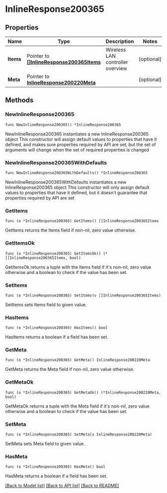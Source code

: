 # InlineResponse200365

## Properties

Name | Type | Description | Notes
------------ | ------------- | ------------- | -------------
**Items** | Pointer to [**[]InlineResponse200365Items**](InlineResponse200365Items.md) | Wireless LAN controller overview | [optional] 
**Meta** | Pointer to [**InlineResponse200220Meta**](InlineResponse200220Meta.md) |  | [optional] 

## Methods

### NewInlineResponse200365

`func NewInlineResponse200365() *InlineResponse200365`

NewInlineResponse200365 instantiates a new InlineResponse200365 object
This constructor will assign default values to properties that have it defined,
and makes sure properties required by API are set, but the set of arguments
will change when the set of required properties is changed

### NewInlineResponse200365WithDefaults

`func NewInlineResponse200365WithDefaults() *InlineResponse200365`

NewInlineResponse200365WithDefaults instantiates a new InlineResponse200365 object
This constructor will only assign default values to properties that have it defined,
but it doesn't guarantee that properties required by API are set

### GetItems

`func (o *InlineResponse200365) GetItems() []InlineResponse200365Items`

GetItems returns the Items field if non-nil, zero value otherwise.

### GetItemsOk

`func (o *InlineResponse200365) GetItemsOk() (*[]InlineResponse200365Items, bool)`

GetItemsOk returns a tuple with the Items field if it's non-nil, zero value otherwise
and a boolean to check if the value has been set.

### SetItems

`func (o *InlineResponse200365) SetItems(v []InlineResponse200365Items)`

SetItems sets Items field to given value.

### HasItems

`func (o *InlineResponse200365) HasItems() bool`

HasItems returns a boolean if a field has been set.

### GetMeta

`func (o *InlineResponse200365) GetMeta() InlineResponse200220Meta`

GetMeta returns the Meta field if non-nil, zero value otherwise.

### GetMetaOk

`func (o *InlineResponse200365) GetMetaOk() (*InlineResponse200220Meta, bool)`

GetMetaOk returns a tuple with the Meta field if it's non-nil, zero value otherwise
and a boolean to check if the value has been set.

### SetMeta

`func (o *InlineResponse200365) SetMeta(v InlineResponse200220Meta)`

SetMeta sets Meta field to given value.

### HasMeta

`func (o *InlineResponse200365) HasMeta() bool`

HasMeta returns a boolean if a field has been set.


[[Back to Model list]](../README.md#documentation-for-models) [[Back to API list]](../README.md#documentation-for-api-endpoints) [[Back to README]](../README.md)


